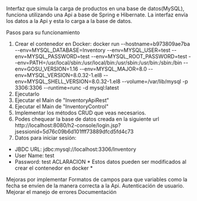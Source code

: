 Interfaz que simula la carga de productos en una base de datos(MySQL), funciona utilizando una Api a base de Spring e Hibernate.
La interfaz envía los datos a la Api y esta lo carga a la base de datos.

Pasos para su funcionamiento
1) Crear el contenedor en Docker: docker run --hostname=b973809ae7ba --env=MYSQL_DATABASE=Inventory --env=MYSQL_USER=test --env=MYSQL_PASSWORD=test --env=MYSQL_ROOT_PASSWORD=test --env=PATH=/usr/local/sbin:/usr/local/bin:/usr/sbin:/usr/bin:/sbin:/bin --env=GOSU_VERSION=1.16 --env=MYSQL_MAJOR=8.0 --env=MYSQL_VERSION=8.0.32-1.el8 --env=MYSQL_SHELL_VERSION=8.0.32-1.el8 --volume=/var/lib/mysql -p 3306:3306 --runtime=runc -d mysql:latest
2) Ejecutarlo
3) Ejecutar el Main de "InventoryApiRest"
4) Ejecutar el Main de "InventoryControl"
5) Implementar los métodos CRUD que veas necesarios.
6) Podes chequear la base de datos creada en la siguiente url http://localhost:8080/h2-console/login.jsp?jsessionid=5d76c09b6d101fff73889dfcd5fd4c73
7) Datos para iniciar sesión: 
- JBDC URL: jdbc:mysql://localhost:3306/Inventory
- User Name: test
- Password: test
ACLARACION * Estos datos pueden ser modificados al crear el contenedor en docker *


Mejoras por implementar
Formatos de campos para que variables como la fecha se envíen de la manera correcta a la Api.
Autenticación de usuario.
Mejorar el manejo de errores
Documentación
